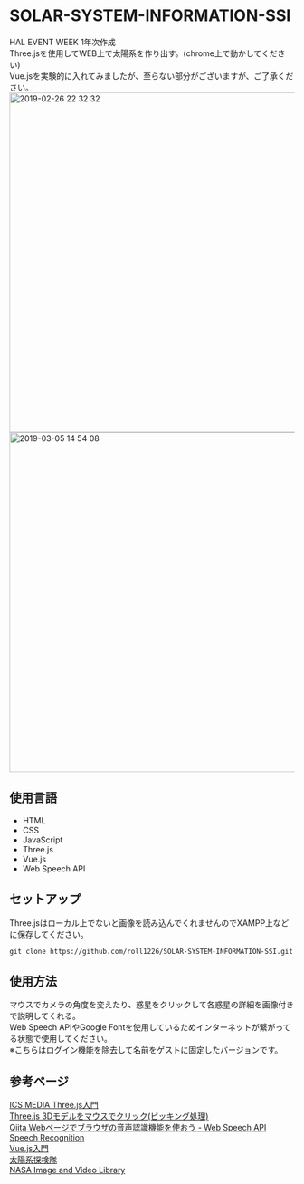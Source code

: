 # SOLAR-SYSTEM-INFORMATION-SSI
HAL EVENT WEEK 1年次作成<br>
Three.jsを使用してWEB上で太陽系を作り出す。(chrome上で動かしてください)<br>
Vue.jsを実験的に入れてみましたが、至らない部分がございますが、ご了承ください。<br>
<img width="600" alt="2019-02-26 22 32 32" src="https://user-images.githubusercontent.com/47688057/53486883-588f3e00-3acd-11e9-9ef7-c7a2a994602e.png">
<img width="600" alt="2019-03-05 14 54 08" src="https://user-images.githubusercontent.com/47688057/53783861-b9e46080-3f56-11e9-8b36-1e053554bc3b.png">

## 使用言語
* HTML
* CSS
* JavaScript
* Three.js
* Vue.js
* Web Speech API

## セットアップ
Three.jsはローカル上でないと画像を読み込んでくれませんのでXAMPP上などに保存してください。
```
git clone https://github.com/roll1226/SOLAR-SYSTEM-INFORMATION-SSI.git
```

## 使用方法
マウスでカメラの角度を変えたり、惑星をクリックして各惑星の詳細を画像付きで説明してくれる。<br>
Web Speech APIやGoogle Fontを使用しているためインターネットが繋がってる状態で使用してください。<br>
※こちらはログイン機能を除去して名前をゲストに固定したバージョンです。

## 参考ページ
[ICS MEDIA Three.js入門](https://ics.media/tutorial-three/index.html)<br>
[Three.js 3Dモデルをマウスでクリック(ピッキング処理)](http://gupuru.hatenablog.jp/entry/2013/12/02/190413)<br>
[Qiita Webページでブラウザの音声認識機能を使おう - Web Speech API Speech Recognition](https://qiita.com/hmmrjn/items/4b77a86030ed0071f548)<br>
[Vue.js入門](http://www.tohoho-web.com/ex/vuejs.html#hello_world)<br>
[太陽系探検隊](http://www.susutan.com/)<br>
[NASA Image and Video Library](https://images.nasa.gov/)
